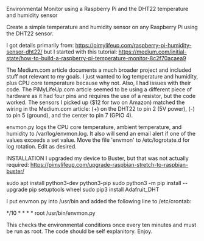 Environmental Monitor using a Raspberry Pi and the DHT22 temperature and humidity sensor

Create a simple temperature and humidity sensor on any Raspberry Pi using the DHT22 sensor.

I got details primarily from: 
https://pimylifeup.com/raspberry-pi-humidity-sensor-dht22/
but I started with this tutorial: 
https://medium.com/initial-state/how-to-build-a-raspberry-pi-temperature-monitor-8c2f70acaea9

The Medium.com article documents a much broader project and included stuff not relevant
to my goals. I just wanted to log temperature and humidity, plus CPU core temperature
because why not. Also, I had issues with their code. The PiMyLifeUp.com article seemed to
be using a different piece of hardware as it had four pins and requires the use of a resistor,
but the code worked. The sensors I picked up ($12 for two on Amazon) matched the wiring in
the Medium.com article: (+) on the DHT22 to pin 2 (5V power), (-) to pin 5 (ground), and the
center to pin 7 (GPIO 4).

envmon.py logs the CPU core temperature, ambient temperature, and humidity to
/var/log/envmon.log. It also will send an email alert if one of the values exceeds a
set value. Move the file 'envmon' to /etc/logrotate.d for log rotation. Edit as desired.

INSTALLATION 
I upgraded my device to Buster, but that was not actually required: 
https://pimylifeup.com/upgrade-raspbian-stretch-to-raspbian-buster/

sudo apt install python3-dev python3-pip 
sudo python3 -m pip install --upgrade pip setuptools wheel 
sudo pip3 install Adafruit_DHT 

I put envmon.py into /usr/bin and added the following line to /etc/crontab:

*/10 *   * * *   root   /usr/bin/envmon.py

This checks the environmental conditions once every ten minutes and must be run as root.
The code should be self explanitory. Enjoy.
